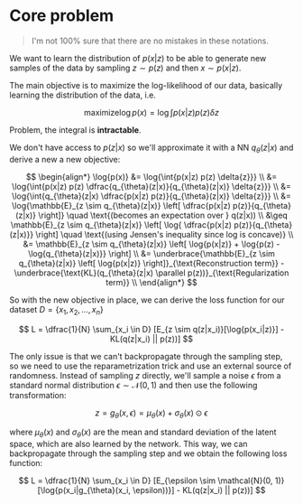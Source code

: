# Core problem

> I'm not 100% sure that there are no mistakes in these notations.

We want to learn the distribution of $p(x|z)$ to be able to generate new samples of the data by sampling $z \sim p(z)$ and then $x \sim p(x|z)$.

The main objective is to maximize the log-likelihood of our data, basically learning the distribution of the data, i.e. 

$$\text{maximize} \log{p(x)} = \log{\int{p(x|z) p(z) \delta{z}}}$$

Problem, the integral is **intractable**.

We don't have access to $p(z|x)$ so we'll approximate it with a NN $q_{\theta}(z|x)$ and derive a new a new objective:


$$
\begin{align*}
\log{p(x)} &= \log{\int{p(x|z) p(z) \delta{z}}} \\
&= \log{\int{p(x|z) p(z) \dfrac{q_{\theta}(z|x)}{q_{\theta}(z|x)} \delta{z}}} \\
&= \log{\int{q_{\theta}(z|x) \dfrac{p(x|z) p(z)}{q_{\theta}(z|x)} \delta{z}}} \\
&= \log{\mathbb{E}_{z \sim q_{\theta}(z|x)} \left[ \dfrac{p(x|z) p(z)}{q_{\theta}(z|x)} \right]} \quad \text{(becomes an expectation over } q(z|x)) \\
&\geq \mathbb{E}_{z \sim q_{\theta}(z|x)} \left[ \log{ \dfrac{p(x|z) p(z)}{q_{\theta}(z|x)}} \right] \quad \text{(using Jensen's inequality since log is concave)} \\
&= \mathbb{E}_{z \sim q_{\theta}(z|x)} \left[ \log{p(x|z)} + \log{p(z) - \log{q_{\theta}(z|x)}} \right] \\
&= \underbrace{\mathbb{E}_{z \sim q_{\theta}(z|x)} \left[ \log{p(x|z)} \right]}_{\text{Reconstruction term}} - \underbrace{\text{KL}(q_{\theta}(z|x) \parallel p(z))}_{\text{Regularization term}} \\
\end{align*}
$$


So with the new objective in place, we can derive the loss function for our dataset $D = \{x_1, x_2, \dots, x_n\}$

$$ L = \dfrac{1}{N} \sum_{x_i \in D} [E_{z \sim q(z|x_i)}[\log{p(x_i|z)}] - KL(q(z|x_i) || p(z))] $$

The only issue is that we can't backpropagate through the sampling step, so we need to use the reparametrization trick and use an external source of randomness. Instead of sampling $z$ directly, we'll sample a noise $\epsilon$ from a standard normal distribution $\epsilon \sim \mathcal{N}(0, 1)$ and then use the following transformation:

$$ z = g_{\theta}(x, \epsilon) = \mu_{\theta}(x) + \sigma_{\theta}(x) \odot \epsilon $$

where $\mu_{\theta}(x)$ and $\sigma_{\theta}(x)$ are the mean and standard deviation of the latent space, which are also learned by the network. This way, we can backpropagate through the sampling step and we obtain the following loss function:

$$ L = \dfrac{1}{N} \sum_{x_i \in D} [E_{\epsilon \sim \mathcal{N}(0, 1)}[\log{p(x_i|g_{\theta}(x_i, \epsilon))}] - KL(q(z|x_i) || p(z))] $$
